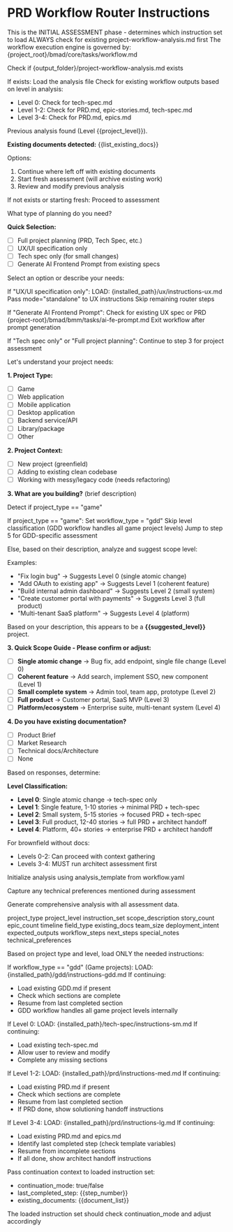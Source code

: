 # PRD Workflow Router Instructions

<workflow>

<critical>This is the INITIAL ASSESSMENT phase - determines which instruction set to load</critical>
<critical>ALWAYS check for existing project-workflow-analysis.md first</critical>
<critical>The workflow execution engine is governed by: {project_root}/bmad/core/tasks/workflow.md</critical>

<step n="1" goal="Check for existing analysis or perform new assessment">

<action>Check if {output_folder}/project-workflow-analysis.md exists</action>

<check>If exists:</check>
<action>Load the analysis file</action>
<action>Check for existing workflow outputs based on level in analysis:</action>

- Level 0: Check for tech-spec.md
- Level 1-2: Check for PRD.md, epic-stories.md, tech-spec.md
- Level 3-4: Check for PRD.md, epics.md

<ask>Previous analysis found (Level {{project_level}}).

**Existing documents detected:**
{{list_existing_docs}}

Options:

1. Continue where left off with existing documents
2. Start fresh assessment (will archive existing work)
3. Review and modify previous analysis
   </ask>

<check>If not exists or starting fresh:</check>
<action>Proceed to assessment</action>

</step>

<step n="2" goal="Determine workflow path">

<ask>What type of planning do you need?

**Quick Selection:**

- [ ] Full project planning (PRD, Tech Spec, etc.)
- [ ] UX/UI specification only
- [ ] Tech spec only (for small changes)
- [ ] Generate AI Frontend Prompt from existing specs

Select an option or describe your needs:
</ask>

<check>If "UX/UI specification only":</check>
<action>LOAD: {installed_path}/ux/instructions-ux.md</action>
<action>Pass mode="standalone" to UX instructions</action>
<action>Skip remaining router steps</action>

<check>If "Generate AI Frontend Prompt":</check>
<action>Check for existing UX spec or PRD</action>
<invoke-task>{project-root}/bmad/bmm/tasks/ai-fe-prompt.md</invoke-task>
<action>Exit workflow after prompt generation</action>

<check>If "Tech spec only" or "Full project planning":</check>
<action>Continue to step 3 for project assessment</action>

</step>

<step n="3" goal="Project context assessment" if="not_ux_only">

<ask>Let's understand your project needs:

**1. Project Type:**

- [ ] Game
- [ ] Web application
- [ ] Mobile application
- [ ] Desktop application
- [ ] Backend service/API
- [ ] Library/package
- [ ] Other

**2. Project Context:**

- [ ] New project (greenfield)
- [ ] Adding to existing clean codebase
- [ ] Working with messy/legacy code (needs refactoring)

**3. What are you building?** (brief description)
</ask>

<action>Detect if project_type == "game"</action>

<check>If project_type == "game":</check>
<action>Set workflow_type = "gdd"</action>
<action>Skip level classification (GDD workflow handles all game project levels)</action>
<action>Jump to step 5 for GDD-specific assessment</action>

<action>Else, based on their description, analyze and suggest scope level:</action>

Examples:

- "Fix login bug" → Suggests Level 0 (single atomic change)
- "Add OAuth to existing app" → Suggests Level 1 (coherent feature)
- "Build internal admin dashboard" → Suggests Level 2 (small system)
- "Create customer portal with payments" → Suggests Level 3 (full product)
- "Multi-tenant SaaS platform" → Suggests Level 4 (platform)

<ask>Based on your description, this appears to be a **{{suggested_level}}** project.

**3. Quick Scope Guide - Please confirm or adjust:**

- [ ] **Single atomic change** → Bug fix, add endpoint, single file change (Level 0)
- [ ] **Coherent feature** → Add search, implement SSO, new component (Level 1)
- [ ] **Small complete system** → Admin tool, team app, prototype (Level 2)
- [ ] **Full product** → Customer portal, SaaS MVP (Level 3)
- [ ] **Platform/ecosystem** → Enterprise suite, multi-tenant system (Level 4)

**4. Do you have existing documentation?**

- [ ] Product Brief
- [ ] Market Research
- [ ] Technical docs/Architecture
- [ ] None
      </ask>

</step>

<step n="4" goal="Determine project level and workflow path">

<action>Based on responses, determine:</action>

**Level Classification:**

- **Level 0**: Single atomic change → tech-spec only
- **Level 1**: Single feature, 1-10 stories → minimal PRD + tech-spec
- **Level 2**: Small system, 5-15 stories → focused PRD + tech-spec
- **Level 3**: Full product, 12-40 stories → full PRD + architect handoff
- **Level 4**: Platform, 40+ stories → enterprise PRD + architect handoff

<action>For brownfield without docs:</action>

- Levels 0-2: Can proceed with context gathering
- Levels 3-4: MUST run architect assessment first

</step>

<step n="5" goal="Create workflow analysis document">

<action>Initialize analysis using analysis_template from workflow.yaml</action>

<critical>Capture any technical preferences mentioned during assessment</critical>

Generate comprehensive analysis with all assessment data.

<template-output file="project-workflow-analysis.md">project_type</template-output>
<template-output file="project-workflow-analysis.md">project_level</template-output>
<template-output file="project-workflow-analysis.md">instruction_set</template-output>
<template-output file="project-workflow-analysis.md">scope_description</template-output>
<template-output file="project-workflow-analysis.md">story_count</template-output>
<template-output file="project-workflow-analysis.md">epic_count</template-output>
<template-output file="project-workflow-analysis.md">timeline</template-output>
<template-output file="project-workflow-analysis.md">field_type</template-output>
<template-output file="project-workflow-analysis.md">existing_docs</template-output>
<template-output file="project-workflow-analysis.md">team_size</template-output>
<template-output file="project-workflow-analysis.md">deployment_intent</template-output>
<template-output file="project-workflow-analysis.md">expected_outputs</template-output>
<template-output file="project-workflow-analysis.md">workflow_steps</template-output>
<template-output file="project-workflow-analysis.md">next_steps</template-output>
<template-output file="project-workflow-analysis.md">special_notes</template-output>
<template-output file="project-workflow-analysis.md">technical_preferences</template-output>

</step>

<step n="6" goal="Load appropriate instruction set and handle continuation">

<critical>Based on project type and level, load ONLY the needed instructions:</critical>

<check>If workflow_type == "gdd" (Game projects):</check>
<action>LOAD: {installed_path}/gdd/instructions-gdd.md</action>
<check>If continuing:</check>

- Load existing GDD.md if present
- Check which sections are complete
- Resume from last completed section
- GDD workflow handles all game project levels internally

<check>If Level 0:</check>
<action>LOAD: {installed_path}/tech-spec/instructions-sm.md</action>
<check>If continuing:</check>

- Load existing tech-spec.md
- Allow user to review and modify
- Complete any missing sections

<check>If Level 1-2:</check>
<action>LOAD: {installed_path}/prd/instructions-med.md</action>
<check>If continuing:</check>

- Load existing PRD.md if present
- Check which sections are complete
- Resume from last completed section
- If PRD done, show solutioning handoff instructions

<check>If Level 3-4:</check>
<action>LOAD: {installed_path}/prd/instructions-lg.md</action>
<check>If continuing:</check>

- Load existing PRD.md and epics.md
- Identify last completed step (check template variables)
- Resume from incomplete sections
- If all done, show architect handoff instructions

<critical>Pass continuation context to loaded instruction set:</critical>

- continuation_mode: true/false
- last_completed_step: {{step_number}}
- existing_documents: {{document_list}}

<critical>The loaded instruction set should check continuation_mode and adjust accordingly</critical>

</step>

</workflow>
